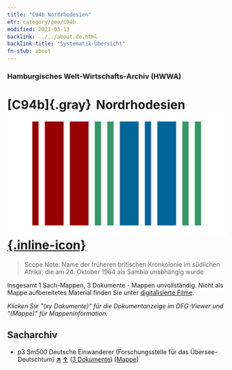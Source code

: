 ```yaml
---
title: "C94b Nordrhodesien"
etr: category/geo/C94b
modified: 2021-03-13
backlink: ../../about.de.html
backlink-title: "Systematik-Übersicht"
fn-stub: about
---
```


### Hamburgisches Welt-Wirtschafts-Archiv (HWWA)
# [C94b]{.gray}&#8201; Nordrhodesien&#160; [![Wikidata item](/images/Wikidata-logo.svg){.inline-icon}](http://www.wikidata.org/entity/Q953903)


> Scope Note: Name der früheren britischen Kronkolonie im südlichen Afrika, die am 24. Oktober 1964 als Sambia unabhängig wurde



Insgesamt 1 Sach-Mappen, 3 Dokumente - Mappen unvollständig.
Nicht als Mappe aufbereitetes Material finden Sie unter [digitalisierte Filme](/film/h1_sh).

_Klicken Sie "(xy Dokumente)" für die Dokumentanzeige im DFG-Viewer und "(Mappe)" für Mappeninformation._

## Sacharchiv



  - p3 Sm500 Deutsche Einwanderer (Forschungsstelle für das Übersee-Deutschtum) [**&nearr;**](../../../subject/i/145921/about.de.html "Deutsche Einwanderer (Forschungsstelle für das Übersee-Deutschtum) (in der ganzen Welt)") [**&uarr;**](../../../subject/about.de.html#p3_Sm500 "Sachsystematik") (<a href="https://pm20.zbw.eu/dfgview/sh/141458,145921" title="über: Nordrhodesien : Deutsche Einwanderer (Forschungsstelle für das Übersee-Deutschtum)" target="_blank">3 Dokumente</a>) ([Mappe](../../../../folder/sh/1414xx/141458/1459xx/145921/about.de.html))


